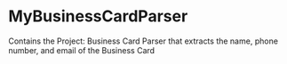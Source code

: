 # MyBusinessCardParser
Contains the Project: Business Card Parser that extracts the name, phone number, and email of the Business Card
